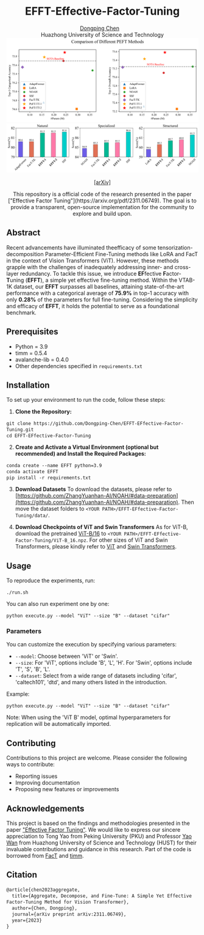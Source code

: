 <div align="center">
<h1>EFFT-Effective-Factor-Tuning</h1>

<div>
    <a href='https://dongping-chen.github.io/' target='_blank'>Dongping Chen</a>&emsp;
</div>
<div>
    Huazhong University of Science and Technology
</div>

<img src="figures/Comparison.png">
<img src="figures/Combined.png">
<p align="center">
<a href="https://arxiv.org/pdf/2311.06749" target='_blank'>[arXiv]</a>
</p>
This repository is a official code of the research presented in the paper ["Effective Factor Tuning"](https://arxiv.org/pdf/2311.06749). The goal is to provide a transparent, open-source implementation for the community to explore and build upon.
</div>


## Abstract

Recent advancements have illuminated theefficacy of some tensorization-decomposition Parameter-Efficient Fine-Tuning methods like LoRA and FacT in the context of Vision Transformers (ViT). However, these methods grapple with the challenges of inadequately addressing inner- and cross-layer redundancy. To tackle this issue, we introduce **EF**fective **F**actor-**T**uning (**EFFT**), a simple yet effective fine-tuning method. Within the VTAB-1K dataset, our **EFFT** surpasses all baselines, attaining state-of-the-art performance with a categorical average of **75.9%** in top-1 accuracy with only **0.28%** of the parameters for full fine-tuning. Considering the simplicity and efficacy of **EFFT**, it holds the potential to serve as a foundational benchmark.

## Prerequisites

- Python = 3.9
- timm = 0.5.4
- avalanche-lib = 0.4.0
- Other dependencies specified in `requirements.txt`

## Installation

To set up your environment to run the code, follow these steps:

1. **Clone the Repository:**

```shell
git clone https://github.com/Dongping-Chen/EFFT-EFfective-Factor-Tuning.git
cd EFFT-EFfective-Factor-Tuning
```

2. **Create and Activate a Virtual Environment (optional but recommended) and Install the Required Packages:**

```shell
conda create --name EFFT python=3.9
conda activate EFFT
pip install -r requirements.txt
```

3. **Download Datasets**
To download the datasets, please refer to [https://github.com/ZhangYuanhan-AI/NOAH/#data-preparation](https://github.com/ZhangYuanhan-AI/NOAH/#data-preparation). Then move the dataset folders to `<YOUR PATH>/EFFT-EFfective-Factor-Tuning/data/`.

4. **Download Checkpoints of ViT and Swin Transformers**
As for ViT-B, download the pretrained [ViT-B/16](https://storage.googleapis.com/vit_models/imagenet21k/ViT-B_16.npz) to `<YOUR PATH>/EFFT-EFfective-Factor-Tuning/ViT-B_16.npz`.
For other sizes of ViT and Swin Transformers, please kindly refer to [ViT](https://github.com/google-research/vision_transformer) and [Swin Transformers](https://github.com/microsoft/Swin-Transformer).

## Usage

To reproduce the experiments, run:

```shell
./run.sh
```
You can also run experiment one by one:
```shell
python execute.py --model "ViT" --size "B" --dataset "cifar"
```

### Parameters

You can customize the execution by specifying various parameters:

- `--model`: Choose between 'ViT' or 'Swin'.
- `--size`: For 'ViT', options include 'B', 'L', 'H'. For 'Swin', options include 'T', 'S', 'B', 'L'.
- `--dataset`: Select from a wide range of datasets including 'cifar', 'caltech101', 'dtd', and many others listed in the introduction.

Example:

```shell
python execute.py --model "ViT" --size "B" --dataset "cifar"
```


Note: When using the 'ViT B' model, optimal hyperparameters for replication will be automatically imported.

## Contributing

Contributions to this project are welcome. Please consider the following ways to contribute:

- Reporting issues
- Improving documentation
- Proposing new features or improvements

## Acknowledgements

This project is based on the findings and methodologies presented in the paper ["Effective Factor Tuning"](https://arxiv.org/pdf/2311.06749). We would like to express our sincere appreciation to Tong Yao from Peking University (PKU) and Professor [Yao Wan](http://wanyao.me/) from Huazhong University of Science and Technology (HUST) for their invaluable contributions and guidance in this research. Part of the code is borrowed from [FacT](https://github.com/JieShibo/PETL-ViT/tree/main/FacT) and [timm](https://pypi.org/project/timm/).

## Citation

```
@article{chen2023aggregate,
  title={Aggregate, Decompose, and Fine-Tune: A Simple Yet Effective Factor-Tuning Method for Vision Transformer},
  author={Chen, Dongping},
  journal={arXiv preprint arXiv:2311.06749},
  year={2023}
}
```